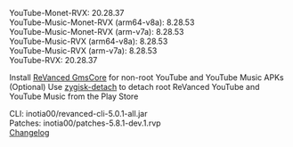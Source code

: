YouTube-Monet-RVX: 20.28.37  
YouTube-Music-Monet-RVX (arm64-v8a): 8.28.53  
YouTube-Music-Monet-RVX (arm-v7a): 8.28.53  
YouTube-Music-RVX (arm64-v8a): 8.28.53  
YouTube-Music-RVX (arm-v7a): 8.28.53  
YouTube-RVX: 20.28.37  

Install [ReVanced GmsCore](https://github.com/ReVanced/GmsCore/releases/latest) for non-root YouTube and YouTube Music APKs  
(Optional) Use [zygisk-detach](https://github.com/j-hc/zygisk-detach/releases/latest) to detach root ReVanced YouTube and YouTube Music from the Play Store
  
CLI: inotia00/revanced-cli-5.0.1-all.jar  
Patches: inotia00/patches-5.8.1-dev.1.rvp  
[Changelog](https://github.com/inotia00/revanced-patches/releases/tag/v5.8.1-dev.1)  
